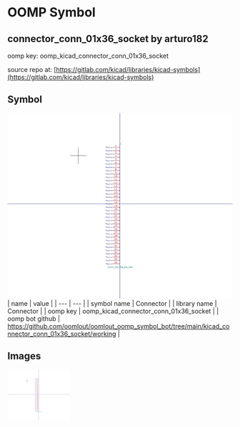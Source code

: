 # OOMP Symbol  
## connector_conn_01x36_socket  by arturo182  
  
oomp key: oomp_kicad_connector_conn_01x36_socket  
  
source repo at: [https://gitlab.com/kicad/libraries/kicad-symbols](https://gitlab.com/kicad/libraries/kicad-symbols)  
## Symbol  
  
[![working.png](working_600.png)](working.png)  
| name | value | 
| --- | --- | 
| symbol name | Connector | 
| library name | Connector | 
| oomp key | oomp_kicad_connector_conn_01x36_socket | 
| oomp bot github | https://github.com/oomlout/oomlout_oomp_symbol_bot/tree/main/kicad_connector_conn_01x36_socket/working | 
## Images  
  
[![working.png](working_140.png)](working.png)  
